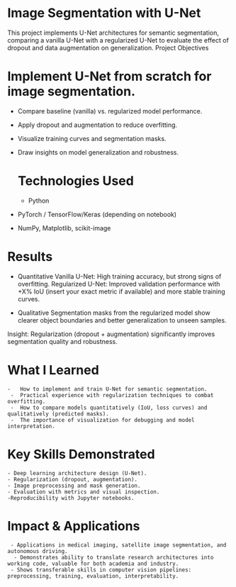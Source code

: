 # Image Segmentation with U-Net

This project implements U-Net architectures for semantic segmentation, comparing a vanilla U-Net with a regularized U-Net to evaluate the effect of dropout and data augmentation on generalization.
Project Objectives

# Implement U-Net from scratch for image segmentation.

- Compare baseline (vanilla) vs. regularized model performance.
- Apply dropout and augmentation to reduce overfitting.
- Visualize training curves and segmentation masks.
- Draw insights on model generalization and robustness.

  # Technologies Used
  - Python
-   PyTorch / TensorFlow/Keras (depending on notebook)
-   NumPy, Matplotlib, scikit-image
 # Results
  - Quantitative
     Vanilla U-Net: High training accuracy, but strong signs of overfitting.
     Regularized U-Net: Improved validation performance with +X% IoU (insert your exact metric if available) and more stable training curves.

  - Qualitative
     Segmentation masks from the regularized model show clearer object boundaries and better generalization to unseen samples.

 Insight: Regularization (dropout + augmentation) significantly improves segmentation quality and robustness.
  # What I Learned

    -   How to implement and train U-Net for semantic segmentation.
     -  Practical experience with regularization techniques to combat overfitting.
     -  How to compare models quantitatively (IoU, loss curves) and qualitatively (predicted masks).
     -  The importance of visualization for debugging and model interpretation.

  #  Key Skills Demonstrated

    - Deep learning architecture design (U-Net).
    - Regularization (dropout, augmentation).
    - Image preprocessing and mask generation.
    - Evaluation with metrics and visual inspection.
    -Reproducibility with Jupyter notebooks.

   # Impact & Applications

     - Applications in medical imaging, satellite image segmentation, and autonomous driving.
      - Demonstrates ability to translate research architectures into working code, valuable for both academia and industry.
     - Shows transferable skills in computer vision pipelines: preprocessing, training, evaluation, interpretability.

